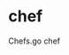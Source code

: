 # chef
Chefs.go chef


<!-- 有些方法是需要定义成动态可替换的，比如，bodyParser -->


<!--

    各模块的configure没有处理setting
    各模块的 headth 还是要的， 像 data，就没法在框架内完成统计，因为不知道db是什么Close的

    


-->